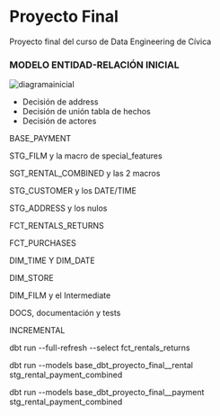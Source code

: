 # Proyecto Final
Proyecto final del curso de Data Engineering de Cívica

<h3>MODELO ENTIDAD-RELACIÓN INICIAL</h3>

![diagramainicial](https://github.com/JaviCivica20/Proyecto-Final/assets/170645442/4d25ca8f-80f5-40e4-8e1a-f1731ed97336)


- Decisión de address
- Decisión de unión tabla de hechos
- Decisión de actores


BASE_PAYMENT

STG_FILM y la macro de special_features

SGT_RENTAL_COMBINED y las 2 macros

STG_CUSTOMER y los DATE/TIME

STG_ADDRESS y los nulos

FCT_RENTALS_RETURNS

FCT_PURCHASES

DIM_TIME Y DIM_DATE

DIM_STORE

DIM_FILM y el Intermediate

DOCS, documentación y tests





INCREMENTAL

dbt run --full-refresh --select fct_rentals_returns

dbt run --models base_dbt_proyecto_final__rental stg_rental_payment_combined

dbt run --models base_dbt_proyecto_final__payment stg_rental_payment_combined
